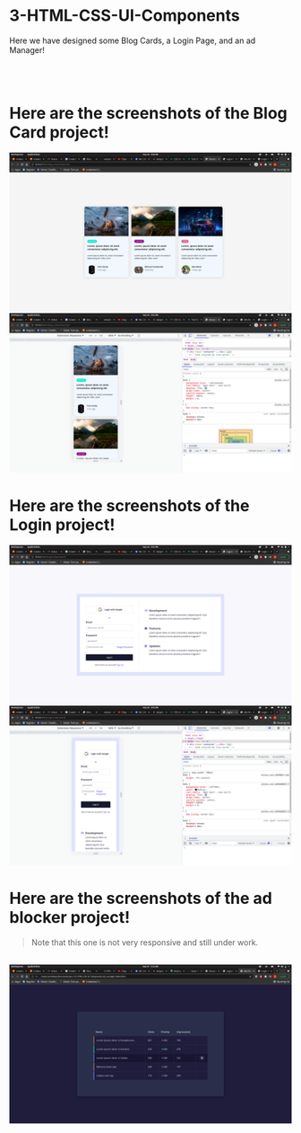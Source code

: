 # 3-HTML-CSS-UI-Components
Here we have designed some Blog Cards, a Login Page, and an ad Manager!

<br>

<br>

# Here are the screenshots of the Blog Card project!

<img src="./images/card1.png">

<br>

<img src="./images/card2.png">

# Here are the screenshots of the Login project!

<img src="./images/login1.png">

<br>

<img src="./images/login2.png">

# Here are the screenshots of the ad blocker project!

> Note that this one is not very responsive and still under work.

<br>

<img src="./images/ad1.png">